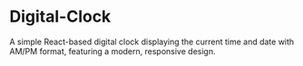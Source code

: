 # Digital-Clock
A simple React-based digital clock displaying the current time and date with AM/PM format, featuring a modern, responsive design.
